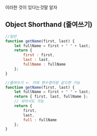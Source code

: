 이러한 것이 있다는것말 알자

   
## Object Shorthand (줄여쓰기)

```jsx
//일반
function getName(first, last) {
	let fullName = first + " " + last;
	return {
		first : first,
		last : last,
		fullName : fullName
	};
}

//줄여쓰기 <- 키와 변수명이랑 같으면 가능
function getName(first, last) {
	let fullName = first + " " + last;
	return { first, last, fullName };
	// 섞어서도 가능
	return {
		first,
		last,
		full : fullName
	};
}
```
